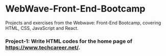 # WebWave-Front-End-Bootcamp
Projects and exercises from the Webwave: Front-End Bootcamp, covering HTML, CSS, JavaScript and React.

### Project-1: Write HTML codes for the home page of https://www.techcareer.net/.